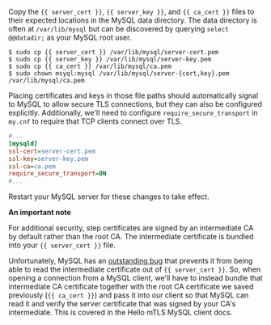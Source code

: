 Copy the `{{ server_cert }}`, `{{ server_key }}`, and `{{ ca_cert }}` files to their expected locations in the MySQL data directory. The data directory is often at `/var/lib/mysql` but can be discovered by querying `select @@datadir;` as your MySQL root user.

```shell-session
$ sudo cp {{ server_cert }} /var/lib/mysql/server-cert.pem
$ sudo cp {{ server_key }} /var/lib/mysql/server-key.pem
$ sudo cp {{ ca_cert }} /var/lib/mysql/ca.pem
$ sudo chown msyql:mysql /var/lib/mysql/server-{cert,key}.pem /var/lib/mysql/ca.pem
```

Placing certificates and keys in those file paths should automatically signal to MySQL to allow secure TLS connections, but they can also be configured explicitly. Additionally, we'll need to configure `require_secure_transport` in `my.cnf` to require that TCP clients connect over TLS.

```ini
#...
[mysqld]
ssl-cert=server-cert.pem
ssl-key=server-key.pem
ssl-ca=ca.pem
require_secure_transport=ON
#...
```

Restart your MySQL server for these changes to take effect.

**An important note**

For additional security, step certificates are signed by an intermediate CA by default rather than the root CA. The intermediate certificate is bundled into your `{{ server_cert }}` file.

Unfortunately, MySQL has an [outstanding bug](https://bugs.mysql.com/bug.php?id=54158) that prevents it from being able to read the intermediate certificate out of `{{ server_cert }}`. So, when opening a connection from a MySQL client, we'll have to instead bundle that intermediate CA certificate together with the root CA certificate we saved previously (`{{ ca_cert }}`) and pass it into our client so that MySQL can read it and verify the server certificate that was signed by your CA's intermediate. This is covered in the Hello mTLS MySQL client docs.
